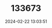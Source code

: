 ---
title: "133673"
category: "Pleuractis paumotensis"
draft: false
date: 2024-02-22 13:03:51
languages:
  English: ["Elongate Mushroom Coral"]
---